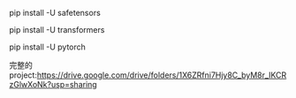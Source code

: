 pip install -U safetensors

pip install -U transformers

pip install -U pytorch

完整的project:https://drive.google.com/drive/folders/1X6ZRfni7Hjy8C_byM8r_IKCRzGlwXoNk?usp=sharing
